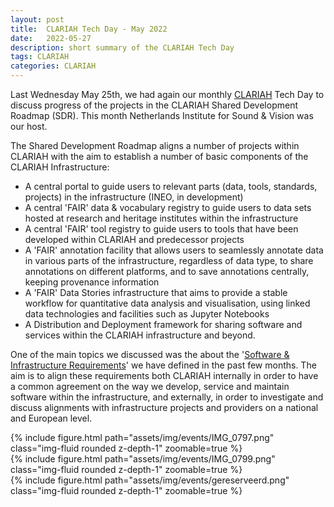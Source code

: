 ```yaml
---
layout: post
title:  CLARIAH Tech Day - May 2022
date:   2022-05-27
description: short summary of the CLARIAH Tech Day
tags: CLARIAH
categories: CLARIAH
---
```


Last Wednesday May 25th, we had again our monthly [CLARIAH](https://clariah.nl) Tech Day to discuss progress of the projects in the CLARIAH Shared Development Roadmap (SDR). This month Netherlands Institute for Sound & Vision was our host.

The Shared Development Roadmap aligns a number of projects within CLARIAH with the aim to establish a number of basic components of the CLARIAH Infrastructure:

<ul>
    <li>A central portal to guide users to relevant parts (data, tools, standards, projects) in the infrastructure (INEO, in development)</li>
    <li>A central 'FAIR' data & vocabulary registry to guide users to data sets hosted at research and heritage institutes within the infrastructure</li>
    <li>A central 'FAIR' tool registry to guide users to tools that have been developed within CLARIAH and predecessor projects</li>
    <li>A 'FAIR' annotation facility that allows users to seamlessly annotate data in various parts of the infrastructure, regardless of data type, to share annotations on different platforms, and to save annotations centrally, keeping provenance information</li>
    <li>A 'FAIR' Data Stories infrastructure that aims to provide a stable workflow for quantitative data analysis and visualisation, using linked data technologies and facilities such as Jupyter Notebooks</li>
    <li>A Distribution and Deployment framework for sharing software and services within the CLARIAH infrastructure and beyond.</li>  
</ul>

One of the main topics we discussed was the about the '[Software & Infrastructure Requirements](https://github.com/CLARIAH/clariah-plus/tree/main/requirements)' we have defined in the past few months. The aim is to align these requirements both CLARIAH internally in order to have a common agreement on the way we develop, service and maintain software within the infrastructure, and externally, in order to investigate and discuss alignments with infrastructure projects and providers on a national and European level.  

<div class="row mt-3">
    <div class="col-sm mt-3 mt-md-0">
        {% include figure.html path="assets/img/events/IMG_0797.png" class="img-fluid rounded z-depth-1" zoomable=true %}
    </div>
    <div class="col-sm mt-3 mt-md-0">
        {% include figure.html path="assets/img/events/IMG_0799.png" class="img-fluid rounded z-depth-1" zoomable=true %}
    </div>
    <div class="col-sm mt-3 mt-md-0">
        {% include figure.html path="assets/img/events/gereserveerd.png" class="img-fluid rounded z-depth-1" zoomable=true %}
    </div>
</div>

